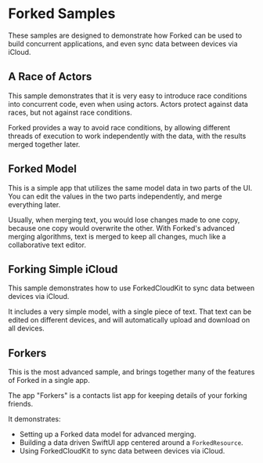
# Forked Samples

These samples are designed to demonstrate how Forked can be used to build concurrent applications, and even sync data between devices via iCloud.

## A Race of Actors

This sample demonstrates that it is very easy to introduce race conditions into concurrent code, even when using actors. Actors protect against data races, but not against race conditions. 

Forked provides a way to avoid race conditions, by allowing different threads of execution to work independently with the data, with the results merged together later.

## Forked Model

This is a simple app that utilizes the same model data in two parts of the UI. You can edit the values in the two parts independently, and merge everything later. 

Usually, when merging text, you would lose changes made to one copy, because one copy would overwrite the other. With Forked's advanced merging algorithms, text is merged to keep all changes, much like a collaborative text editor.

## Forking Simple iCloud

This sample demonstrates how to use ForkedCloudKit to sync data between devices via iCloud. 

It includes a very simple model, with a single piece of text. That text can be edited on different devices, and will automatically upload and download on all devices.

## Forkers

This is the most advanced sample, and brings together many of the features of Forked in a single app.

The app "Forkers" is a contacts list app for keeping details of your forking friends.

It demonstrates:

- Setting up a Forked data model for advanced merging.
- Building a data driven SwiftUI app centered around a `ForkedResource`.
- Using ForkedCloudKit to sync data between devices via iCloud.